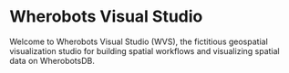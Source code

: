 # Wherobots Visual Studio

Welcome to Wherobots Visual Studio (WVS), the fictitious geospatial visualization studio for building spatial workflows
and visualizing spatial data on WherobotsDB.



